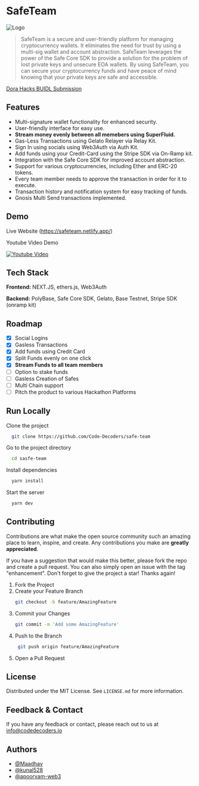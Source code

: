 
# SafeTeam

![Logo](https://i.imgur.com/TSh8KKs.png)
> SafeTeam is a secure and user-friendly platform for managing cryptocurrency wallets.
> It eliminates the need for trust by using a multi-sig wallet and account abstraction.
> SafeTeam leverages the power of the Safe Core SDK to provide a solution for the problem of lost private keys and unsecure EOA wallets.
> By using SafeTeam, you can secure your cryptocurrency funds and have peace of mind knowing that your private keys are safe and accessible.

[Dora Hacks BUIDL Submission](https://dorahacks.io/buidl/4765)
 
## Features

- Multi-signature wallet functionality for enhanced security.
- User-friendly interface for easy use.
- **Stream money evenly between all memebers using SuperFluid.**
- Gas-Less Transactions using Gelato Relayer via Relay Kit.
- Sign In using socials using Web3Auth via Auth Kit.
- Add funds using your Credit-Card using the Stripe SDK via On-Ramp kit.
- Integration with the Safe Core SDK for improved account abstraction.
- Support for various cryptocurrencies, including Ether and ERC-20 tokens.
- Every team member needs to approve the transaction in order for it to execute.
- Transaction history and notification system for easy tracking of funds.
- Gnosis Multi Send transactions implemented. 

## Demo

Live Website (https://safeteam.netlify.app/)

Youtube Video Demo

[![Youtube Video](https://img.youtube.com/vi/f7KOdOTYDXY/sddefault.jpg)](https://youtu.be/f7KOdOTYDXY)



## Tech Stack

**Frontend:** NEXT.JS, ethers.js, Web3Auth

**Backend:** PolyBase, Safe Core SDK, Gelato, Base Testnet, Stripe SDK (onramp kit)
## Roadmap

- [x]  Social Logins
- [x]  Gasless Transactions
- [x]  Add funds using Credit Card
- [x]  Split Funds evenly on one click
- [x]  **Stream Funds to all team members**
- [ ]  Option to stake funds
- [ ]  Gasless Creation of Safes
- [ ]  Multi Chain support
- [ ]  Pitch the product to various Hackathon Platforms

## Run Locally

Clone the project

```bash
  git clone https://github.com/Code-Decoders/safe-team
```

Go to the project directory

```bash
  cd sasfe-team
```

Install dependencies

```bash
  yarn install
```

Start the server

```bash
  yarn dev
```


## Contributing

Contributions are what make the open source community such an amazing place to learn, inspire, and create. Any contributions you make are **greatly appreciated**.

If you have a suggestion that would make this better, please fork the repo and create a pull request. You can also simply open an issue with the tag "enhancement".
Don't forget to give the project a star! Thanks again!

1. Fork the Project
2. Create your Feature Branch
   ```sh
   git checkout -b feature/AmazingFeature
   ```
3. Commit your Changes 
    ```sh
    git commit -m 'Add some AmazingFeature'
    ```
4. Push to the Branch 
   ```sh
    git push origin feature/AmazingFeature
    ```
6. Open a Pull Request

## License

Distributed under the MIT License. See `LICENSE.md` for more information.
    
## Feedback & Contact

If you have any feedback or contact, please reach out to us at info@codedecoders.io


## Authors

- [@Maadhav](https://www.github.com/Maadhav)
- [@kunal528](https://www.github.com/kunal528)
- [@apoorvam-web3](https://www.github.com/apoorvam-web3)
